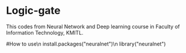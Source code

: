 # Logic-gate
This codes from Neural Network and Deep learning course in Faculty of Information Technology, KMITL.

#How to use\n
install.packages("neuralnet")\n
library("neuralnet")

